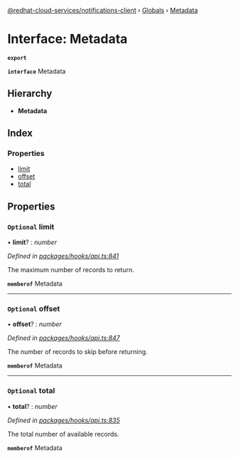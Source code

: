 [@redhat-cloud-services/notifications-client](../README.md) › [Globals](../globals.md) › [Metadata](metadata.md)

# Interface: Metadata

**`export`** 

**`interface`** Metadata

## Hierarchy

* **Metadata**

## Index

### Properties

* [limit](metadata.md#optional-limit)
* [offset](metadata.md#optional-offset)
* [total](metadata.md#optional-total)

## Properties

### `Optional` limit

• **limit**? : *number*

*Defined in [packages/hooks/api.ts:841](https://github.com/RedHatInsights/javascript-clients/blob/master/packages/hooks/api.ts#L841)*

The maximum number of records to return.

**`memberof`** Metadata

___

### `Optional` offset

• **offset**? : *number*

*Defined in [packages/hooks/api.ts:847](https://github.com/RedHatInsights/javascript-clients/blob/master/packages/hooks/api.ts#L847)*

The number of records to skip before returning.

**`memberof`** Metadata

___

### `Optional` total

• **total**? : *number*

*Defined in [packages/hooks/api.ts:835](https://github.com/RedHatInsights/javascript-clients/blob/master/packages/hooks/api.ts#L835)*

The total number of available records.

**`memberof`** Metadata
